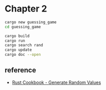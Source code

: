 # Chapter 2

```bash
cargo new guessing_game
cd guessing_game

cargo build
cargo run
cargo search rand
cargo update
cargo doc --open
```

## reference

- [Rust Cookbook - Generate Random Values](https://rust-lang-nursery.github.io/rust-cookbook/algorithms/randomness.html)
